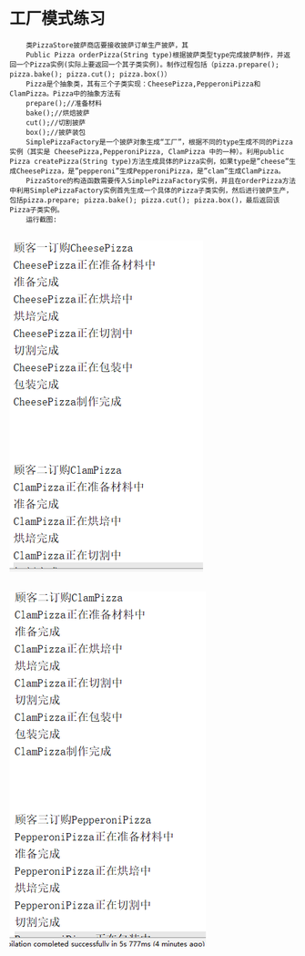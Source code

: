 #  工厂模式练习
		类PizzaStore披萨商店要接收披萨订单生产披萨，其
		Public Pizza orderPizza(String type)根据披萨类型type完成披萨制作，并返回一个Pizza实例(实际上要返回一个其子类实例)。制作过程包括（pizza.prepare(); pizza.bake(); pizza.cut(); pizza.box()）
		Pizza是个抽象类，其有三个子类实现：CheesePizza,PepperoniPizza和ClamPizza。Pizza中的抽象方法有
		prepare();//准备材料
		bake();//烘焙披萨
		cut();//切割披萨
		box();//披萨装包
		SimplePizzaFactory是一个披萨对象生成“工厂”，根据不同的type生成不同的Pizza实例（其实是 CheesePizza,PepperoniPizza, ClamPizza 中的一种）。利用public Pizza createPizza(String type)方法生成具体的Pizza实例，如果type是”cheese”生成CheesePizza，是”pepperoni”生成PepperoniPizza，是”clam”生成ClamPizza。
		PizzaStore的构造函数需要传入SimplePizzaFactory实例，并且在orderPizza方法中利用SimplePizzaFactory实例首先生成一个具体的Pizza子类实例，然后进行披萨生产，包括pizza.prepare; pizza.bake(); pizza.cut(); pizza.box()，最后返回该Pizza子类实例。
		运行截图:
## ![Image text](https://raw.githubusercontent.com/luoyijie123/lyj/master/实验三_熟悉JAVA面向对象的概念/factory/runpicture.PNG)
## ![Image text](https://raw.githubusercontent.com/luoyijie123/lyj/master/实验三_熟悉JAVA面向对象的概念/factory/run2.PNG)
